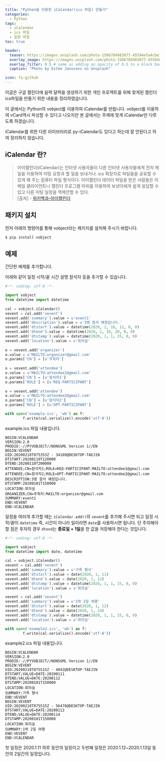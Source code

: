 ```yaml
---
title: "Python을 이용한 iCalendar(ics 파일) 만들기"
categories: 
  - Python
tags: 
  - iCalendar
  - ics 파일
  - 일정 파일
toc: true

header:
  teaser: https://images.unsplash.com/photo-1506784983877-45594efa4cbe?ixlib=rb-1.2.1&ixid=eyJhcHBfaWQiOjEyMDd9&auto=format&fit=crop&w=256&q=40
  overlay_image: https://images.unsplash.com/photo-1506784983877-45594efa4cbe?ixlib=rb-1.2.1&ixid=eyJhcHBfaWQiOjEyMDd9&auto=format&fit=crop&w=1024&q=80
  overlay_filter: 0.5 # same as adding an opacity of 0.5 to a black background
  caption: "Photo by Estée Janssens on Unsplash"

icon: fa-github
---
```


이글은 구글 캘린더에 음력 달력을 생성하기 위한 개인 프로젝트를 위해 찾게된 캘린더 ics파일을 만들기 위한 내용을 정리하였습니다.

이 글에서는 Python의 vobject를 이용하여 iCalendar를 만듭니다. vobject를 이용하여 vCard역시 파싱할 수 있다고 나오지만 본 글에서는 주제에 맞게 iCalendar만 다루도록 하겠습니다.

iCalendar를 위한 다른 라이브러리로 py-iCalendar도 있다고 하는데 잘 안된다고 하여 정리하지 않습니다.

## iCalendar 란?

> 아이캘린더(iCalendar)는 인터넷 사용자들이 다른 인터넷 사용자들에게 전자 메일을 이용하여 미팅 요청과 할 일을 보내거나 .ics 확장자로 파일들을 공유할 수 있게 해 주는 컴퓨터 파일 형식이다. 아이캘린더 데이터 파일을 받은 사람들은 이메일 클라이언트나 캘린더 프로그램 따위를 이용하여 보낸이에게 쉽게 응답할 수 있고 다른 미팅 일정을 역제안할 수 있다.  
> [출처] - [위키백과-아이캘린더](https://ko.wikipedia.org/wiki/%EC%95%84%EC%9D%B4%EC%BA%98%EB%A6%B0%EB%8D%94)


## 패키지 설치

먼저 아래의 명령어를 통해 vobject라는 패키지를 설치해 주시기 바랍니다.

```bash
$ pip install vobject
```

## 예제

간단한 예제를 추가합니다.

아래와 같이 일정 시작/끝 시간 설명 참석자 등을 추가할 수 있습니다.

```python
#-*- coding: utf-8 -*-

import vobject
from datetime import datetime
 
cal = vobject.iCalendar()
vevent = cal.add('vevent')
vevent.add('summary').value = u'event1'
vevent.add('description').value = u'3명 참석 예정입니다.'
vevent.add('dtstart').value = datetime(2020, 1, 10, 12, 0, 0)
vevent.add('dtend').value = datetime(2020, 1, 10, 20, 0, 0)
vevent.add('dtstamp').value = datetime(2020, 1, 1, 15, 0, 0)
vevent.add('location').value = u'회의실'
 
o = vevent.add('organizer')
o.value = u'MAILTO:organizer@gmail.com'
o.params['CN'] = [u'주최자']
 
o = vevent.add('attendee')
o.value = u'MAILTO:attendee1@gmail.com'
o.params['CN'] = [u'참석자1']
o.params['ROLE'] = [u'REQ-PARTICIPANT']
 
o = vevent.add('attendee')
o.value = u'MAILTO:attendee2@gmail.com'
o.params['CN'] = [u'참석자2']
o.params['ROLE'] = [u'OPT-PARTICIPANT']

with open('example.ics', 'wb') as f:
        f.write(cal.serialize().encode('utf-8'))
```

example.ics 파일 내용입니다.

```
BEGIN:VCALENDAR
VERSION:2.0
PRODID:-//PYVOBJECT//NONSGML Version 1//EN
BEGIN:VEVENT
UID:20200210T075353Z - 34189@DESKTOP-TAEJIN
DTSTART:20200110T120000
DTEND:20200110T200000
ATTENDEE;CN=참석자1;ROLE=REQ-PARTICIPANT:MAILTO:attendee1@gmail.com
ATTENDEE;CN=참석자2;ROLE=OPT-PARTICIPANT:MAILTO:attendee2@gmail.com
DESCRIPTION:3명 참석 예정입니다.
DTSTAMP:20200101T150000
LOCATION:회의실
ORGANIZER;CN=주최자:MAILTO:organizer@gmail.com
SUMMARY:event1
END:VEVENT
END:VCALENDAR
```

일정을 여러개 추가할 때는 `iCalendar.add()`의 `vevent`를 추가해 주시면 되고 일정 시작/끝이 `datetime` 즉, 시간이 아니라 일이라면 `date`를 사용하시면 됩니다.
단 주의해야 할 점은 후자의 경우 `dtend`는 **종료일 + 1일**을 한 값을 저장해야 한다는 것입니다.

```python
#-*- coding: utf-8 -*-

import vobject
from datetime import date, datetime
 
cal = vobject.iCalendar()
vevent = cal.add('vevent')
vevent.add('summary').value = u'가족 행사'
vevent.add('dtstart').value = date(2020, 1, 11)
vevent.add('dtend').value = date(2020, 1, 12)
vevent.add('dtstamp').value = datetime(2020, 1, 1, 15, 0, 0)
vevent.add('location').value = u'회의실'

vevent = cal.add('vevent')
vevent.add('summary').value = u'1박 2일 여행'
vevent.add('dtstart').value = date(2020, 1, 12)
vevent.add('dtend').value = date(2020, 1, 14)
vevent.add('dtstamp').value = datetime(2020, 1, 1, 15, 0, 0)
vevent.add('location').value = u'회의실'

with open('example2.ics', 'wb') as f:
        f.write(cal.serialize().encode('utf-8'))
```

example2.ics 파일 내용입니다.

```
BEGIN:VCALENDAR
VERSION:2.0
PRODID:-//PYVOBJECT//NONSGML Version 1//EN
BEGIN:VEVENT
UID:20200210T075515Z - 4042@DESKTOP-TAEJIN
DTSTART;VALUE=DATE:20200111
DTEND;VALUE=DATE:20200112
DTSTAMP:20200101T150000
LOCATION:회의실
SUMMARY:가족 행사
END:VEVENT
BEGIN:VEVENT
UID:20200210T075515Z - 56478@DESKTOP-TAEJIN
DTSTART;VALUE=DATE:20200112
DTEND;VALUE=DATE:20200114
DTSTAMP:20200101T150000
LOCATION:회의실
SUMMARY:1박 2일 여행
END:VEVENT
END:VCALENDAR
```

첫 일정은 2020.1.11 하루 동안의 일정이고 두번째 일정은 2020.1.12~2020.1.13일 동안의 2일간의 일정입니다.